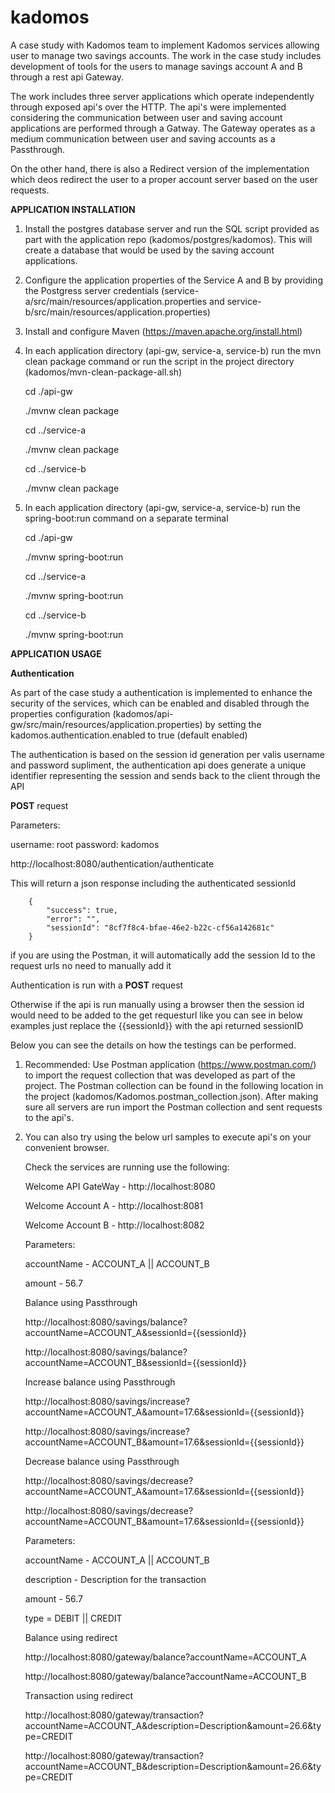 # kadomos
A case study with Kadomos team to implement Kadomos services allowing user to manage two savings accounts. The work in the case study includes development of tools for the users to manage savings account A and B through a rest api Gateway. 

The work includes three server applications which operate independently through exposed api's over the HTTP. The api's were implemented considering the communication between user and saving account applications are performed through a Gatway. The Gateway operates as a medium communication between user and saving accounts as a Passthrough.

On the other hand, there is also a Redirect version of the implementation which deos redirect the user to a proper account server based on the user requests.

**APPLICATION INSTALLATION**
1. Install the postgres database server and run the SQL script provided as part with the application repo (kadomos/postgres/kadomos). This will create a database that would be used by the saving account applications.
2. Configure the application properties of the Service A and B by providing the Postgress server credentials (service-a/src/main/resources/application.properties and service-b/src/main/resources/application.properties) 
3. Install and configure Maven (https://maven.apache.org/install.html)
4. In each application directory (api-gw, service-a, service-b) run the mvn clean package command or run the script in the project directory (kadomos/mvn-clean-package-all.sh)
    

    cd ./api-gw

    ./mvnw clean package
    
    cd ../service-a

    ./mvnw clean package
    
    cd ../service-b

    ./mvnw clean package

    

5. In each application directory (api-gw, service-a, service-b) run the spring-boot:run command on a separate terminal


    cd ./api-gw

    ./mvnw spring-boot:run
    
    cd ../service-a

    ./mvnw spring-boot:run
    
    cd ../service-b

    ./mvnw spring-boot:run



**APPLICATION USAGE**

**Authentication**

As part of the case study a authentication is implemented to enhance the security of the services, which can be enabled and disabled through the properties configuration (kadomos/api-gw/src/main/resources/application.properties) by setting the kadomos.authentication.enabled to true (default enabled)

The authentication is based on the session id generation per valis username and password supliment, the authentication api does generate a unique identifier representing the session and sends back to the client through the API


**POST** request

Parameters:

username: root
password: kadomos

http://localhost:8080/authentication/authenticate


This will return a json response including the authenticated sessionId

        {
            "success": true,
            "error": "",
            "sessionId": "8cf7f8c4-bfae-46e2-b22c-cf56a142681c"
        }


if you are using the Postman, it will automatically add the session Id to the request urls no need to manually add it


Authentication is run with a **POST** request


Otherwise if the api is run manually using a browser then the session id would need to be added to the get requesturl like you can see in below examples just replace the {{sessionId}} with the api returned sessionID
 


Below you can see the details on how the testings can be performed.
1. Recommended: Use Postman application (https://www.postman.com/) to import the request collection that was developed as part of the project. The Postman collection can be found in the following location in the project (kadomos/Kadomos.postman_collection.json). After making sure all servers are run import the Postman collection and sent requests to the api's.
2. You can also try using the below url samples to execute api's on your convenient browser.
   

    Check the services are running use the following:

    Welcome API GateWay - http://localhost:8080

    Welcome Account A - http://localhost:8081

    Welcome Account B - http://localhost:8082


    Parameters: 

    accountName - ACCOUNT_A || ACCOUNT_B

    amount - 56.7

    
    Balance using Passthrough 
    
    http://localhost:8080/savings/balance?accountName=ACCOUNT_A&sessionId={{sessionId}} 
    
    http://localhost:8080/savings/balance?accountName=ACCOUNT_B&sessionId={{sessionId}}

    Increase balance using Passthrough 
    
    http://localhost:8080/savings/increase?accountName=ACCOUNT_A&amount=17.6&sessionId={{sessionId}}
    
    http://localhost:8080/savings/increase?accountName=ACCOUNT_B&amount=17.6&sessionId={{sessionId}}

    Decrease balance using Passthrough 
    
    http://localhost:8080/savings/decrease?accountName=ACCOUNT_A&amount=17.6&sessionId={{sessionId}}
    
    http://localhost:8080/savings/decrease?accountName=ACCOUNT_B&amount=17.6&sessionId={{sessionId}}

    
    
    Parameters:

    accountName - ACCOUNT_A || ACCOUNT_B

    description - Description for the transaction

    amount - 56.7

    type = DEBIT || CREDIT

    
    Balance using redirect
    
    http://localhost:8080/gateway/balance?accountName=ACCOUNT_A
    
    http://localhost:8080/gateway/balance?accountName=ACCOUNT_B

    Transaction using redirect
    
    http://localhost:8080/gateway/transaction?accountName=ACCOUNT_A&description=Description&amount=26.6&type=CREDIT

    http://localhost:8080/gateway/transaction?accountName=ACCOUNT_B&description=Description&amount=26.6&type=CREDIT





